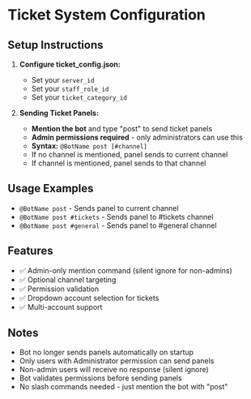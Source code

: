 # Ticket System Configuration

## Setup Instructions

1. **Configure ticket_config.json:**
   - Set your `server_id`
   - Set your `staff_role_id` 
   - Set your `ticket_category_id`

2. **Sending Ticket Panels:**
   - **Mention the bot** and type "post" to send ticket panels
   - **Admin permissions required** - only administrators can use this
   - **Syntax:** `@BotName post [#channel]`
   - If no channel is mentioned, panel sends to current channel
   - If channel is mentioned, panel sends to that channel

## Usage Examples

- `@BotName post` - Sends panel to current channel
- `@BotName post #tickets` - Sends panel to #tickets channel
- `@BotName post #general` - Sends panel to #general channel

## Features

- ✅ Admin-only mention command (silent ignore for non-admins)
- ✅ Optional channel targeting
- ✅ Permission validation
- ✅ Dropdown account selection for tickets
- ✅ Multi-account support

## Notes

- Bot no longer sends panels automatically on startup
- Only users with Administrator permission can send panels
- Non-admin users will receive no response (silent ignore)
- Bot validates permissions before sending panels
- No slash commands needed - just mention the bot with "post"
